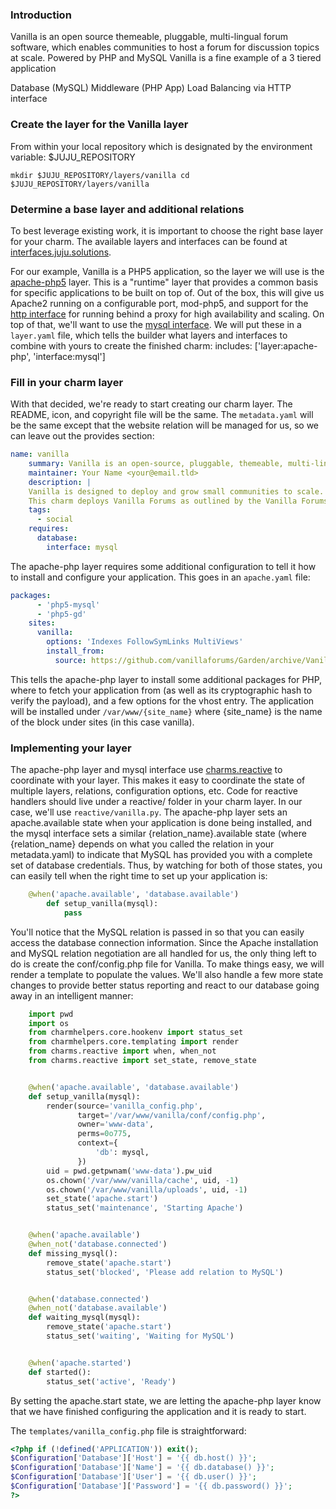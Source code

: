 ### Introduction

Vanilla is an open source themeable, pluggable, multi-lingual forum software,
which enables communities to host a forum for discussion topics at scale.
Powered by PHP and MySQL Vanilla is a fine example of a 3 tiered application

Database (MySQL) Middleware (PHP App) Load Balancing via HTTP interface

### Create the layer for the Vanilla layer

From within your local repository which is designated by the environment
variable: $JUJU_REPOSITORY

    mkdir $JUJU_REPOSITORY/layers/vanilla cd $JUJU_REPOSITORY/layers/vanilla

### Determine a base layer and additional relations

To best leverage existing work, it is important to choose the right base layer
for your charm. The available layers and interfaces can be found at
[interfaces.juju.solutions](http://interfaces.juju.solutions/).

For our example, Vanilla is a PHP5 application, so the layer we will use is the
[apache-php5](https://github.com/johnsca/apache-php) layer. This is a "runtime"
layer that provides a common basis for specific applications to be built on top
of. Out of the box, this will give us Apache2 running on a configurable port,
mod-php5, and support for the [http
interface](https://code.launchpad.net/~bcsaller/charms/+source/http/+git/http)
for running behind a proxy for high availability and scaling. On top of that,
we'll want to use the [mysql
interface](https://github.com/johnsca/juju-relation-mysql). We will put these in
a `layer.yaml` file, which tells the builder what layers and interfaces to
combine with yours to create the finished charm: includes: ['layer:apache-php',
'interface:mysql']

### Fill in your charm layer

 With that decided, we're ready to start creating our charm layer. The README,
icon, and copyright file will be the same. The `metadata.yaml` will be the same
except that the website relation will be managed for us, so we can leave out
the provides section:

```yaml
name: vanilla
	summary: Vanilla is an open-source, pluggable, themeable, multi-lingual forum.
	maintainer: Your Name <your@email.tld>
	description: |
  	Vanilla is designed to deploy and grow small communities to scale.
  	This charm deploys Vanilla Forums as outlined by the Vanilla Forums installation guide.
	tags:
	  - social
	requires:
	  database:
	    interface: mysql
```

The apache-php layer requires some additional configuration to tell it how to
install and configure your application. This goes in an `apache.yaml` file:

```yaml
packages:
	  - 'php5-mysql'
	  - 'php5-gd'
	sites:
	  vanilla:
	    options: 'Indexes FollowSymLinks MultiViews'
	    install_from:
	      source: https://github.com/vanillaforums/Garden/archive/Vanilla_2.0.18.8.tar.gz#sha256=acf61a7ffca9359c1e1d721777182e51637be59744925935291801ccc8e8fd55
```

This tells the apache-php layer to install some additional packages for PHP,
where to fetch your application from (as well as its cryptographic hash to
verify the payload), and a few options for the vhost entry. The application will
be installed under `/var/www/{site_name}` where {site_name} is the name of the
block under sites (in this case vanilla).
### Implementing your layer

The apache-php layer and mysql interface use
[charms.reactive](http://pythonhosted.org/charms.reactive/) to coordinate with
your layer. This makes it easy to coordinate the state of multiple layers,
relations, configuration options, etc. Code for reactive handlers should live
under a reactive/ folder in your charm layer. In our case, we'll use
`reactive/vanilla.py`. The apache-php layer sets an apache.available state when
your application is done being installed, and the mysql interface sets a similar
{relation_name}.available state (where {relation_name} depends on what you
called the relation in your metadata.yaml) to indicate that MySQL has provided
you with a complete set of database credentials. Thus, by watching for both of
those states, you can easily tell when the right time to set up your application
is:

```python
    @when('apache.available', 'database.available')
    	def setup_vanilla(mysql):
    	    pass
```

You'll notice that the MySQL relation is passed in so that you can easily access
the database connection information. Since the Apache installation and MySQL
relation negotiation are all handled for us, the only thing left to do is create
the conf/config.php file for Vanilla. To make things easy, we will render a
template to populate the values. We'll also handle a few more state changes to
provide better status reporting and react to our database going away in an
intelligent manner:

```python
    import pwd
    import os
    from charmhelpers.core.hookenv import status_set
    from charmhelpers.core.templating import render
    from charms.reactive import when, when_not
    from charms.reactive import set_state, remove_state


    @when('apache.available', 'database.available')
    def setup_vanilla(mysql):
        render(source='vanilla_config.php',
               target='/var/www/vanilla/conf/config.php',
               owner='www-data',
               perms=0o775,
               context={
                   'db': mysql,
               })
        uid = pwd.getpwnam('www-data').pw_uid
        os.chown('/var/www/vanilla/cache', uid, -1)
        os.chown('/var/www/vanilla/uploads', uid, -1)
        set_state('apache.start')
        status_set('maintenance', 'Starting Apache')


    @when('apache.available')
    @when_not('database.connected')
    def missing_mysql():
        remove_state('apache.start')
        status_set('blocked', 'Please add relation to MySQL')


    @when('database.connected')
    @when_not('database.available')
    def waiting_mysql(mysql):
        remove_state('apache.start')
        status_set('waiting', 'Waiting for MySQL')


    @when('apache.started')
    def started():
        status_set('active', 'Ready')
```

By setting the apache.start state, we are letting the apache-php layer know that
we have finished configuring the application and it is ready to start.

The `templates/vanilla_config.php` file is straightforward:

```php
<?php if (!defined('APPLICATION')) exit();
$Configuration['Database']['Host'] = '{{ db.host() }}';
$Configuration['Database']['Name'] = '{{ db.database() }}';
$Configuration['Database']['User'] = '{{ db.user() }}';
$Configuration['Database']['Password'] = '{{ db.password() }}';
?>
```
